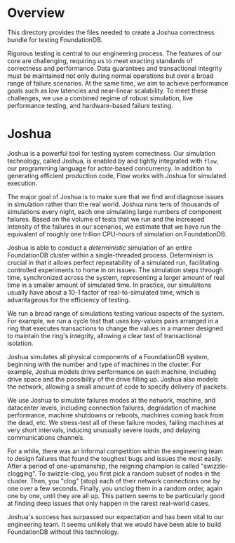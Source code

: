 # Overview

This directory provides the files needed to create a Joshua correctness bundle for testing FoundationDB.

Rigorous testing is central to our engineering process. The features of our core are challenging, requiring us to meet exacting standards of correctness and performance. Data guarantees and transactional integrity must be maintained not only during normal operations but over a broad range of failure scenarios. At the same time, we aim to achieve performance goals such as low latencies and near-linear scalability. To meet these challenges, we use a combined regime of robust simulation, live performance testing, and hardware-based failure testing.

# Joshua

Joshua is a powerful tool for testing system correctness. Our simulation technology, called Joshua, is enabled by and tightly integrated with `flow`, our programming language for actor-based concurrency. In addition to generating efficient production code, Flow works with Joshua for simulated execution.

The major goal of Joshua is to make sure that we find and diagnose issues in simulation rather than the real world. Joshua runs tens of thousands of simulations every night, each one simulating large numbers of component failures. Based on the volume of tests that we run and the increased intensity of the failures in our scenarios, we estimate that we have run the equivalent of roughly one trillion CPU-hours of simulation on FoundationDB.

Joshua is able to conduct a *deterministic* simulation of an entire FoundationDB cluster within a single-threaded process. Determinism is crucial in that it allows perfect repeatability of a simulated run, facilitating controlled experiments to home in on issues. The simulation steps through time, synchronized across the system, representing a larger amount of real time in a smaller amount of simulated time. In practice, our simulations usually have about a 10-1 factor of real-to-simulated time, which is advantageous for the efficiency of testing.

We run a broad range of simulations testing various aspects of the system. For example, we run a cycle test that uses key-values pairs arranged in a ring that executes transactions to change the values in a manner designed to maintain the ring's integrity, allowing a clear test of transactional isolation.

Joshua simulates all physical components of a FoundationDB system, beginning with the number and type of machines in the cluster. For example, Joshua models drive performance on each machine, including drive space and the possibility of the drive filling up. Joshua also models the network, allowing a small amount of code to specify delivery of packets.

We use Joshua to simulate failures modes at the network, machine, and datacenter levels, including connection failures, degradation of machine performance, machine shutdowns or reboots, machines coming back from the dead, etc. We stress-test all of these failure modes, failing machines at very short intervals, inducing unusually severe loads, and delaying communications channels.

For a while, there was an informal competition within the engineering team to design failures that found the toughest bugs and issues the most easily. After a period of one-upsmanship, the reigning champion is called "swizzle-clogging". To swizzle-clog, you first pick a random subset of nodes in the cluster. Then, you "clog" (stop) each of their network connections one by one over a few seconds. Finally, you unclog them in a random order, again one by one, until they are all up. This pattern seems to be particularly good at finding deep issues that only happen in the rarest real-world cases.

Joshua's success has surpassed our expectation and has been vital to our engineering team. It seems unlikely that we would have been able to build FoundationDB without this technology.
